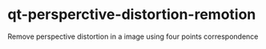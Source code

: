 # qt-persperctive-distortion-remotion
Remove perspective distortion in a image using four points correspondence
